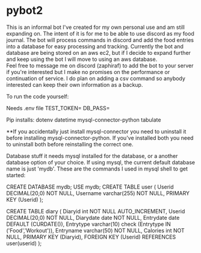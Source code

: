 # pybot2

This is an informal bot I've created for my own personal use and am still expanding on. The intent of it is for me to be able to use discord as my food journal. The bot will process commands in discord and add the food entries into a database for easy processing and tracking. Currently the bot and database are being stored on an aws ec2, but if I decide to expand further and keep using the bot I will move to using an aws database.  
Feel free to message me on discord (zaphiraf) to add the bot to your server if you're interested but I make no promises on the performance or continuation of service. I do plan on adding a csv command so anybody interested can keep their own information as a backup. 

To run the code yourself:

Needs .env file 
TEST_TOKEN=
DB_PASS=

Pip installs:
dotenv
datetime
mysql-connector-python
tabulate

**If you accidentally just install mysql-connector you need to uninstall it before installing mysql-connector-python. If you've installed both you need to uninstall both before reinstalling the correct one. 

Database stuff
it needs mysql installed for the database, or a another database option of your choice. If using mysql, the current default database name is just 'mydb'. These are the commands I used in mysql shell to get started:

CREATE DATABASE mydb;
USE mydb;
CREATE TABLE user (
    Userid DECIMAL(20,0) NOT NULL,
    Username varchar(255) NOT NULL,
    PRIMARY KEY (Userid)
);

CREATE TABLE diary (
    Diaryid int NOT NULL AUTO_INCREMENT,
    Userid DECIMAL(20,0) NOT NULL,
    Diarydate date NOT NULL,
    Entrydate date DEFAULT (CURDATE()),
    Entrytype varchar(10) check (Entrytype IN ('Food','Workout')),
    Entryname varchar(50) NOT NULL,
    Calories int NOT NULL,
    PRIMARY KEY (Diaryid),
    FOREIGN KEY (Userid) REFERENCES user(userid)
);
